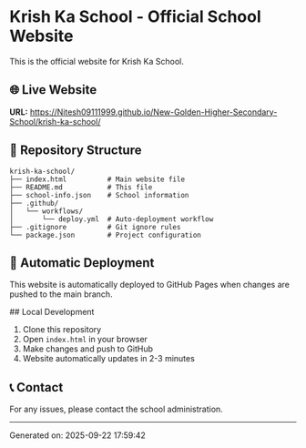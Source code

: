 # Krish Ka School - Official School Website

This is the official website for Krish Ka School.

## 🌐 Live Website
**URL:** https://Nitesh09111999.github.io/New-Golden-Higher-Secondary-School/krish-ka-school/

## 📁 Repository Structure
```
krish-ka-school/
├── index.html          # Main website file
├── README.md           # This file
├── school-info.json    # School information
├── .github/
│   └── workflows/
│       └── deploy.yml  # Auto-deployment workflow
├── .gitignore          # Git ignore rules
└── package.json        # Project configuration
```

## 🚀 Automatic Deployment
This website is automatically deployed to GitHub Pages when changes are pushed to the main branch.

##️ Local Development
1. Clone this repository
2. Open `index.html` in your browser
3. Make changes and push to GitHub
4. Website automatically updates in 2-3 minutes

## 📞 Contact
For any issues, please contact the school administration.

---
Generated on: 2025-09-22 17:59:42
